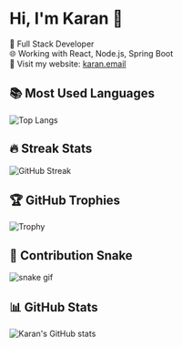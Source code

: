 # Hi, I'm Karan 👋

🚀 Full Stack Developer  
🌐 Working with React, Node.js, Spring Boot  
💼 Visit my website: [karan.email](https://karan.email)

## 📚 Most Used Languages
![Top Langs](https://github-readme-stats.vercel.app/api/top-langs/?username=knkrn5&layout=compact&theme=radical)

## 🔥 Streak Stats
![GitHub Streak](https://streak-stats.demolab.com/?user=knkrn5&theme=radical)

## 🏆 GitHub Trophies
![Trophy](https://github-profile-trophy.vercel.app/?username=knkrn5&theme=radical)

## 🐍 Contribution Snake
![snake gif](https://raw.githubusercontent.com/knkrn5/knkrn5/output/github-contribution-grid-snake.svg)


## 📊 GitHub Stats
![Karan's GitHub stats](https://github-readme-stats.vercel.app/api?username=knkrn5&show_icons=true&theme=radical)
